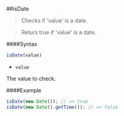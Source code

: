 ##isDate
>Checks if 'value' is a date.

>Returs true if 'value' is a date.

####Syntax
```js
isDate(value)
```

- <code>value</code>

The value to check.

####Example
```js
isDate(new Date()); // => true
isDate(new Date().getTime()); // => false
```